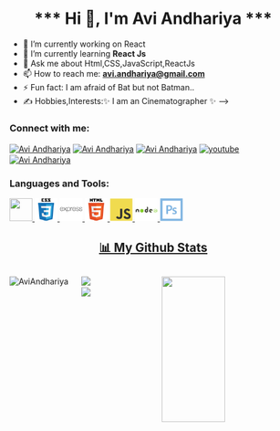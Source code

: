 <h1 align="center">*** Hi 👋, I'm Avi Andhariya ***</h1>

- 🔭 I’m currently working on React
- 🌱 I’m currently learning **React Js**
- 💬 Ask me about Html,CSS,JavaScript,ReactJs
- 📫 How to reach me: **avi.andhariya@gmail.com**
- ⚡ Fun fact: I am afraid of Bat but not Batman..
- ✍️ Hobbies,Interests:✨ I am an Cinematographer ✨
-->


<h3 align="left">Connect with me:</h3>
<p align="left">
<a href="https://www.linkedin.com/in/avi-andhariya-177948191/" target="blank"><img align="center" src="https://raw.githubusercontent.com/rahuldkjain/github-profile-readme-generator/master/src/images/icons/Social/linked-in-alt.svg" alt="Avi Andhariya" height="30" width="40" /></a>
<a href="https://www.instagram.com/aviandhariya/" target="blank"><img align="center" src="https://raw.githubusercontent.com/rahuldkjain/github-profile-readme-generator/master/src/images/icons/Social/instagram.svg" alt="Avi Andhariya" height="30" width="40" /></a>
<a href="https://medium.com/@avi.andhariya" target="blank"><img align="center" src="https://raw.githubusercontent.com/rahuldkjain/github-profile-readme-generator/master/src/images/icons/Social/medium.svg" alt="Avi Andhariya" height="30" width="40" /></a>
<a href="https://www.youtube.com/channel/UCGyPAt4EQaey2EOW9Gr5OeA" target="blank"><img align="center" src="https://raw.githubusercontent.com/rahuldkjain/github-profile-readme-generator/master/src/images/icons/Social/youtube.svg" alt="youtube" height="30" width="40" /></a>
<a href="https://twitter.com/AviAndhariya2?t=36uwfGCpqDCXcWhEAiioIA&s=03" target="blank"><img align="center" src="https://play-lh.googleusercontent.com/wIf3HtczQDjHzHuu7vezhqNs0zXAG85F7VmP7nhsTxO3OHegrVXlqIh_DWBYi86FTIGk" alt="Avi Andhariya" height="30" width="40" /></a>
</p>

<h3 align="left">Languages and Tools:</h3>
<p align="left"> <a href="https://chakra-ui.com/" target="_blank" rel="noreferrer"> <img src="https://pbs.twimg.com/profile_images/1244925541448286208/rzylUjaf_400x400.jpg" width="40" height="40"/> </a> <a href="https://www.w3schools.com/css/" target="_blank" rel="noreferrer"> <img src="https://raw.githubusercontent.com/devicons/devicon/master/icons/css3/css3-original-wordmark.svg" alt="css3" width="40" height="40"/> </a> <a href="https://expressjs.com" target="_blank" rel="noreferrer"> <img src="https://raw.githubusercontent.com/devicons/devicon/master/icons/express/express-original-wordmark.svg" alt="express" width="40" height="40"/> </a> <a href="https://www.w3.org/html/" target="_blank" rel="noreferrer"> <img src="https://raw.githubusercontent.com/devicons/devicon/master/icons/html5/html5-original-wordmark.svg" alt="html5" width="40" height="40"/> </a> <a href="https://developer.mozilla.org/en-US/docs/Web/JavaScript" target="_blank" rel="noreferrer"> <img src="https://raw.githubusercontent.com/devicons/devicon/master/icons/javascript/javascript-original.svg" alt="javascript" width="40" height="40"/> </a> <a href="https://nodejs.org" target="_blank" rel="noreferrer"> <img src="https://raw.githubusercontent.com/devicons/devicon/master/icons/nodejs/nodejs-original-wordmark.svg" alt="nodejs" width="40" height="40"/> </a> <a href="https://www.photoshop.com/en" target="_blank" rel="noreferrer"> <img src="https://raw.githubusercontent.com/devicons/devicon/master/icons/photoshop/photoshop-line.svg" alt="photoshop" width="40" height="40"/> </a> <a href="https://reactjs.org/" target="_blank" rel="noreferrer">
<!--   <img src="https://raw.githubusercontent.com/devicons/devicon/master/icons/react/react-original-wordmark.svg" alt="react" width="40" height="40"/> </a> </p> -->

<div>
<h2 align="center">📊 My Github Stats<h2>
  </div>
  <div>
<img align="left" src="https://github-readme-stats.vercel.app/api/top-langs/?username=AviAndhariya&theme=tokyonight&langs_count=8" alt="AviAndhariya" height="260px" width="25%" />
 <img src="https://github-readme-stats.vercel.app/api?username=AviAndhariya" />
    <img align="right" src="https://github-readme-stats.vercel.app/api?username=AviAndhariya&show_icons=true&theme=tokyonight" height="255px" width="47%"/>

  </div>

<img  src="https://raw.githubusercontent.com/Trilokia/Trilokia/379277808c61ef204768a61bbc5d25bc7798ccf1/bottom_header.svg" />
